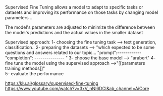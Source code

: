 Supervised Fine Tuning allows a model to adapt to specific tasks or datasets and improving its performance on those tasks by changing model parameters ..

The model's parameters are adjusted to minimize the difference between the model's predictions and the actual values in the smaller dataset

Supervised approach:
1- choosing the fine tuning task --> text generation, classification..
2- preparing the datasets --> "which expected to be some questions and answers related to our topic...
"prompt":------------
"completion": ---------------   " 
3- choose the base model --> "arabert"
4- fine tune the model using the supervised approach -->"[[parameters training methods]]"  
5- evaluate the performance 


https://klu.ai/glossary/supervised-fine-tuning
https://www.youtube.com/watch?v=3xV_nNl6DCI&ab_channel=AiCore